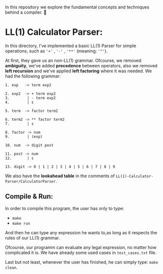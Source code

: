 In this repository we explore the fundamental concepts and techniques behind a compiler. :scroll:

# LL(1) Calculator Parser:

In this directory, I've implemented a basic LL(1) Parser for simple operations, such as `'+'` , `'-'` , `'**'` (meaning: `'^'`).

At first, they gave us an non-LL(1) grammar. Ofcourse, we removed **ambiguity**, we've added **precedence** between operators, also we removed **left recursion** and we've applied **left factoring** where it was needed.
We had the following grammar:


 ```
 1. exp   -> term exp2
 
 2. exp2  -> + term exp2
 3.        | - term exp2
 4.        | ε
 
 5. term  -> factor term2
 
 6. term2 -> ** factor term2
 7.        | ε
 
 8. factor -> num
 9.        | (exp)
 
 10. num  -> digit post
 
 11. post -> num  
 12.       | ε
 
 13. digit -> 0 | 1 | 2 | 3 | 4 | 5 | 6 | 7 | 8 | 9
 ```
 
 We also have the **lookahead table** in the comments of `LL(1)-Calculator-Parser/CalculatorParser`.
 
 ## Compile & Run:
 
 In order to compile this program, the user has only to type:
 
 *    `make`
 *    `make run`
 
 And then he can type any expression he wants to,as long as it respects the rules of our LL(1) grammar.
 
 Ofcourse, our programm can evaluate any legal expression, no matter how complicated it is.
 We have already some used cases in `test_cases.txt` file.

 Last but not least, whenever the user has finished, he can simply type: `make clean`.
